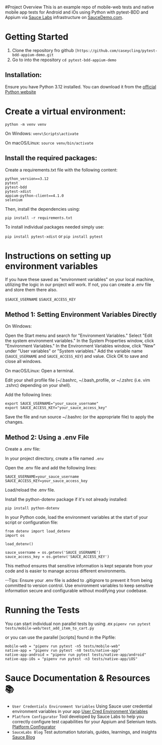 #Project Overview
This is an example repo of mobile-web tests and native mobile app tests for Android and iOs using Python with pytest-BDD and Appium via [Sauce Labs](https://saucelabs.com/) infrastructure on [SauceDemo.com](https://www.saucedemo.com/).

# Getting Started
1. Clone the repository fro github `[https://github.com/caseycling/pytest-bdd-appium-demo.git`
2. Go to into the repository `cd pytest-bdd-appium-demo`

## Installation:

Ensure you have Python 3.12 installed. You can download it from the [official Python website](https://www.python.org/downloads/)

# Create a virtual environment:

`python -m venv venv`

On Windows:
`venv\Scripts\activate`

On macOS/Linux:
`source venv/bin/activate`

## Install the required packages:

Create a requirements.txt file with the following content:

``` 
python_version==3.12
pytest
pytest-bdd
pytest-xdist
appium-python-client==4.1.0
selenium
```

Then, install the dependencies using:

`pip install -r requirements.txt`

To install individual packages needed simply use:

`pip install pytest-xdist` or `pip install pytest`

# Instructions on setting up environment variables
If you have these saved as "environment variables" on your local machine, utilizing the logic in our project will work. If not, you can create a .env file and store them there also.

`$SAUCE_USERNAME`
`$SAUCE_ACCESS_KEY`

## Method 1: Setting Environment Variables Directly
On Windows:

Open the Start menu and search for "Environment Variables."
Select "Edit the system environment variables."
In the System Properties window, click "Environment Variables."
In the Environment Variables window, click "New" under "User variables" or "System variables."
Add the variable name (`SAUCE_USERNAME` and `SAUCE_ACCESS_KEY`) and value.
Click OK to save and close all windows.

On macOS/Linux:
Open a terminal.

Edit your shell profile file (~/.bashrc, ~/.bash_profile, or ~/.zshrc (i.e. vim .zshrc) depending on your shell).

Add the following lines:

```
export SAUCE_USERNAME="your_sauce_username"
export SAUCE_ACCESS_KEY="your_sauce_access_key"
```
Save the file and run source ~/.bashrc (or the appropriate file) to apply the changes.


## Method 2: Using a .env File
Create a .env file:

In your project directory, create a file named `.env`

Open the .env file and add the following lines:

```
SAUCE_USERNAME=your_sauce_username
SAUCE_ACCESS_KEY=your_sauce_access_key
```
Load/reload the .env file.

Install the python-dotenv package if it's not already installed:

`pip install python-dotenv`

In your Python code, load the environment variables at the start of your script or configuration file:
```
from dotenv import load_dotenv
import os

load_dotenv()

sauce_username = os.getenv('SAUCE_USERNAME')
sauce_access_key = os.getenv('SAUCE_ACCESS_KEY')
```
This method ensures that sensitive information is kept separate from your code and is easier to manage across different environments.

--Tips:
Ensure your .env file is added to .gitignore to prevent it from being committed to version control.
Use environment variables to keep sensitive information secure and configurable without modifying your codebase.

# Running the Tests

You can start individual non parallel tests by using .ex `pipenv run pytest tests/mobile-web/test_add_item_to_cart.py`

or you can use the parallel [scripts] found in the Pipfile:

```
mobile-web = "pipenv run pytest -n5 tests/mobile-web"
native-app = "pipenv run pytest -n8 tests/native-app"
native-app-android = "pipenv run pytest tests/native-app/android"
native-app-iOs = "pipenv run pytest -n3 tests/native-app/iOS"
```



# Sauce Documentation & Resources 📚
- `User Credentials Environment Variables` Using Sauce user credential environment variables in your app [User Cred Environment Variables](https://docs.saucelabs.com/secure-connections/sauce-connect/setup-configuration/environment-variables/#user-credentials-environment-variables)
- `Platform Configurator` Tool developed by Sauce Labs to help you correctly configure test capabilities for your Appium and Selenium tests. [Platform Configurator](https://saucelabs.com/products/platform-configurator#/)
- `SauceLabs Blog` Test automation tutorials, guides, learnings, and insights [Sauce Blog](https://saucelabs.com/resources/blog)
